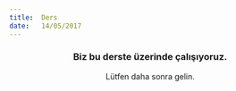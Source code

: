 ```yaml
---
title:  Ders
date:   14/05/2017
---
```


### <center>Biz bu derste üzerinde çalışıyoruz.</center>
<center>Lütfen daha sonra gelin.</center>